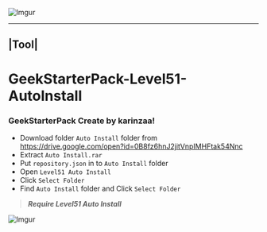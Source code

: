 ![Imgur](http://i.imgur.com/x6M90FH.jpg)

------
|Tool| 
------

# GeekStarterPack-Level51-AutoInstall 

### GeekStarterPack Create by karinzaa! </n>

* Download folder `Auto Install` folder from https://drive.google.com/open?id=0B8fz6hnJ2jitVnpIMHFtak54Nnc</n>
* Extract  `Auto Install.rar`
* Put `repository.json` in to `Auto Install` folder</n>
* Open `Level51 Auto Install` 
* Click `Select Folder`
* Find `Auto Install` folder and  Click `Select Folder`

>***Require Level51 Auto Install***

![Imgur](http://i.imgur.com/z9yRvX2.png?1)
